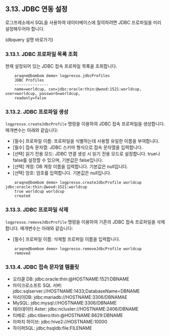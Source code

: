 ## 3.13. JDBC 연동 설정 ##

로그프레소에서 SQL을 사용하여 데이터베이스에 질의하려면 JDBC 프로파일을 미리 설정해두어야 합니다.

(dbquery 설명 바로가기)

### 3.13.1. JDBC 프로파일 목록 조회 ###

현재 설정되어 있는 JDBC 접속 프로파일 목록을 조회합니다.

~~~
    araqne@bombom demo> logpresso.jdbcProfiles
    JDBC Profiles
    ---------------
    name=worldcup, con=jdbc:oracle:thin:@wood:1521:worldcup, user=worldcup, password=worldcup,
    readonly=false
~~~

### 3.13.2. JDBC 프로파일 생성 ###

`logpresso.createJdbcProfile` 명령을 이용하여 JDBC 접속 프로파일을 생성합니다. 매개변수는 아래와 같습니다:

* [필수] 프로파일 이름: 프로파일을 식별하는데 사용할 유일한 이름을 부여합니다.
* [필수] 접속 문자열: JDBC 스키마 형식으로 접속 문자열을 입력합니다.
* [선택] 읽기 전용 모드: JDBC 연결 생성 시 읽기 전용 모드로 설정합니다. true나 false를 설정할 수 있으며, 기본값은 false입니다.
* [선택] 계정: DB 계정 이름을 입력합니다. 기본값은 null입니다.
* [선택] 암호: 암호를 입력합니다. 기본값은 null입니다.

~~~
	araqne@bombom demo> logpresso.createJdbcProfile worldcup jdbc:oracle:thin:@wood:1521:worldcup
    true worldcup worldcup
    created
~~~

### 3.13.3. JDBC 프로파일 삭제 ###

`logpresso.removeJdbcProfile` 명령을 이용하여 기존의 JDBC 접속 프로파일을 삭제합니다. 매개변수는 아래와 같습니다:

* [필수] 프로파일 이름: 삭제할 프로파일 이름을 입력합니다.

~~~
    araqne@bombom demo> logpresso.removeJdbcProfile worldcup
    removed
~~~

### 3.13.4. JDBC 접속 문자열 템플릿 ###

* 오라클 DB: jdbc:oracle:thin:@HOSTNAME:1521:DBNAME
* 마이크로소프트 SQL 서버: jdbc:sqlserver://HOSTNAME:1433;DatabaseName=DBNAME
* 마리아DB: jdbc:mariadb://HOSTNAME:3306/DBNAMAE
* MySQL: jdbc:mysql://HOSTNAME:3306/DBNAME
* 테라데이터 Aster: jdbc:ncluster://HOSTNAME:2406/DBNAME
* 티베로: jdbc:tibero:thin:@HOSTNAME:8629:DBNAME
* 아파치 하이브: jdbc:hive2://HOSTNAME:10000
* 하이퍼SQL: jdbc:hsqldb:file:FILENAME

